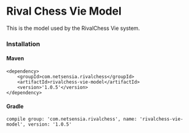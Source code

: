 Rival Chess Vie Model
=====================

This is the model used by the RivalChess Vie system.

### Installation

#### Maven

    <dependency>
        <groupId>com.netsensia.rivalchess</groupId>
        <artifactId>rivalchess-vie-model</artifactId>
        <version>'1.0.5'</version>
    </dependency>
    
#### Gradle

    compile group: 'com.netsensia.rivalchess', name: 'rivalchess-vie-model', version: '1.0.5'

